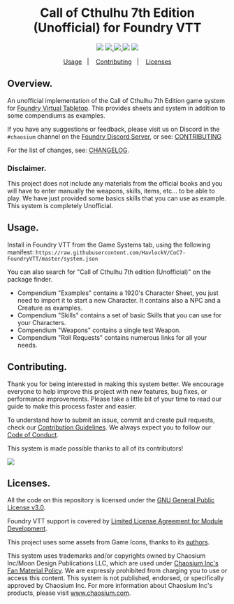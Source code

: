 <h1 align="center">Call of Cthulhu 7th Edition (Unofficial) for Foundry VTT</h1>
<p align="center">
  <img src="https://img.shields.io/github/repo-size/HavlockV/CoC7-FoundryVTT.svg">
  <a href="https://github.com/HavlockV/CoC7-FoundryVTT/commits/master">
    <img src="https://img.shields.io/github/last-commit/HavlockV/CoC7-FoundryVTT.svg">
  </a>
  <a href="https://github.com/HavlockV/CoC7-FoundryVTT/issues">
    <img src="https://img.shields.io/github/issues/HavlockV/CoC7-FoundryVTT.svg">
  </a>
  <img src="https://img.shields.io/github/license/HavlockV/CoC7-FoundryVTT.svg">
  <img src="https://img.shields.io/github/downloads/HavlockV/CoC7-FoundryVTT/latest/total">
</p>
<p align="center">
  <a href="#usage">Usage</a>&nbsp;&nbsp;&nbsp;|&nbsp;&nbsp;&nbsp;
  <a href="#contributing">Contributing</a>&nbsp;&nbsp;&nbsp;|&nbsp;&nbsp;&nbsp;
  <a href="#licenses">Licenses</a>
</p>

## Overview.

An unofficial implementation of the Call of Cthulhu 7th Edition game system for [Foundry Virtual Tabletop](http://foundryvtt.com). This provides sheets and  system in addition to some compendiums as examples.

If you have any suggestions or feedback, please visit us on Discord in the `#chaosium` channel on the [Foundry Discord Server](discord.gg/foundryvtt), or see: [CONTRIBUTING](https://github.com/HavlockV/CoC7-FoundryVTT/blob/develop/.github/CONTRIBUTING.md)

For the list of changes, see: [CHANGELOG](https://github.com/HavlockV/CoC7-FoundryVTT/blob/develop/.github/CHANGELOG.md).

### Disclaimer.

This project does not include any materials from the official books and you will have to enter manually the weapons, skills, items, etc… to be able to play. We have just provided some basics skills that you can use as example. This system is completely Unofficial.

## Usage.

Install in Foundry VTT from the Game Systems tab, using the following manifest:
`https://raw.githubusercontent.com/HavlockV/CoC7-FoundryVTT/master/system.json`

You can also search for "Call of Cthulhu 7th edition (Unofficial)" on the package finder.

- Compendium "Examples" contains a 1920's Character Sheet, you just need to import it to start a new Character. It contains also a NPC and a Creature as examples.
- Compendium "Skills" contains a set of basic Skills that you can use for your Characters.
- Compendium "Weapons" contains a single test Weapon.
- Compendium "Roll Requests" contains numerous links for all your needs.

## Contributing.

Thank you for being interested in making this system better. We encourage everyone to help improve this project with new features, bug fixes, or performance improvements. Please take a little bit of your time to read our guide to make this process faster and easier.

To understand how to submit an issue, commit and create pull requests, check our [Contribution Guidelines](https://github.com/HavlockV/CoC7-FoundryVTT/blob/develop/.github/CONTRIBUTING.md). We always expect you to follow our [Code of Conduct](https://github.com/HavlockV/CoC7-FoundryVTT/blob/develop/.github/CODE_OF_CONDUCT.md).

This system is made possible thanks to all of its contributors!

<a href="https://github.com/HavlockV/CoC7-FoundryVTT/graphs/contributors">
  <img src="https://contrib.rocks/image?repo=HavlockV/CoC7-FoundryVTT" />
</a>

## Licenses.

All the code on this repository is licensed under the [GNU General Public License v3.0](https://github.com/HavlockV/CoC7-FoundryVTT/blob/develop/LICENSE).

Foundry VTT support is covered by [Limited License Agreement for Module Development](https://foundryvtt.com/article/license/).

This project uses some assets from Game Icons, thanks to its [authors](https://game-icons.net/about.html#authors).

This system uses trademarks and/or copyrights owned by Chaosium Inc/Moon Design Publications LLC, which are used under [Chaosium Inc's Fan Material Policy](https://www.chaosium.com/fan-material-policy/). We are expressly prohibited from charging you to use or access this content. This system is not published, endorsed, or specifically approved by Chaosium Inc. For more information about Chaosium Inc's products, please visit www.chaosium.com.
